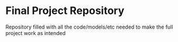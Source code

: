 # Final Project Repository
Repository filled with all the code/models/etc needed to make the full project work as intended
